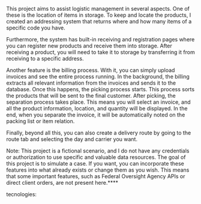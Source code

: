 This project aims to assist logistic management in several aspects. One of these is the location of items in storage. To keep and locate the products, I created an addressing system that returns where and how many items of a specific code you have.

Furthermore, the system has built-in receiving and registration pages where you can register new products and receive them into storage. After receiving a product, you will need to take it to storage by transferring it from receiving to a specific address.

Another feature is the billing process. With it, you can simply upload invoices and see the entire process running. In the background, the billing extracts all relevant information from the invoices and sends it to the database. Once this happens, the picking process starts. This process sorts the products that will be sent to the final customer. After picking, the separation process takes place. This means you will select an invoice, and all the product information, location, and quantity will be displayed. In the end, when you separate the invoice, it will be automatically noted on the packing list or item relation.

Finally, beyond all this, you can also create a delivery route by going to the route tab and selecting the day and carrier you want.

Note: This project is a fictional scenario, and I do not have any credentials or authorization to use specific and valuable data resources. The goal of this project is to simulate a case. If you want, you can incorporate these features into what already exists or change them as you wish. This means that some important features, such as Federal Oversight Agency APIs or direct client orders, are not present here.****

tecnologies:

